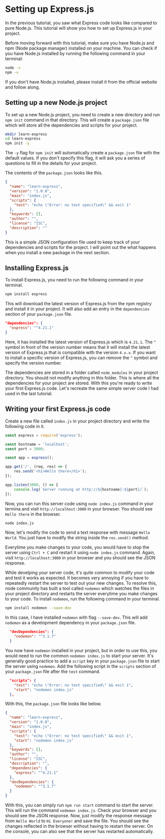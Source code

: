 # Setting up Express.js

In the previous tutorial, you saw what Express code looks like compared to pure Node.js. This tutorial will show you how to set up Express.js in your project.

Before moving forward with this tutorial, make sure you have Node.js and npm (Node package manager) installed on your machine. You can check if you have Node.js installed by running the following command in your terminal:

```bash
node -v
npm -v
```

If you don't have Node.js installed, please install it from the official website and follow along.

## Setting up a new Node.js project

To set up a new Node.js project, you need to create a new directory and run `npm init` command in that directory. This will create a `package.json` file which will store all the dependencies and scripts for your project.

```bash
mkdir learn-express
cd learn-express
npm init -y
```

The `-y` flag for `npm init` will automatically create a `package.json` file with the default values. If you don't specify this flag, it will ask you a series of questions to fill in the details for your project.

The contents of the `package.json` looks like this.

```json
{
  "name": "learn-express",
  "version": "1.0.0",
  "main": "index.js",
  "scripts": {
    "test": "echo \"Error: no test specified\" && exit 1"
  },
  "keywords": [],
  "author": "",
  "license": "ISC",
  "description": ""
}
```

This is a simple JSON configuration file used to keep track of your dependencies and scripts for the project. I will point out the what happens when you install a new package in the next section.

## Installing Express.js

To install Express.js, you need to run the following command in your terminal.

```bash
npm install express
```

This will download the latest version of Express.js from the npm registry and install it in your project. It will also add an entry in the `dependencies` section of your `package.json` file.

```json
"dependencies": {
  "express": "^4.21.1"
}
```

Here, it has installed the latest version of Express.js which is `4.21.1`. The `^` symbol in front of the version number means that it will install the latest version of Express.js that is compatible with the version `4.x.x`. If you want to install a specific version of Express.js, you can remove the `^` symbol and specify the version number.

The dependencies are stored in a folder called `node_modules` in your project directory. You should not modify anything in this folder. This is where all the dependencies for your project are stored. With this you're ready to write your first Express.js code. Let's recreate the same simple server code I had used in the last tutorial.

## Writing your first Express.js code

Create a new file called `index.js` in your project directory and write the following code in it.

```javascript
const express = require('express');

const hostname = 'localhost';
const port = 3000;

const app = express();

app.get('/', (req, res) => {
    res.send('<h1>Hello there</h1>');
});

app.listen(3000, () => {
    console.log(`Server running at http://${hostname}:${port}/`);
});
```

Now, you can run this server code using `node index.js` command in your termina and visit `http://localhost:3000` in your browser. You should see `Hello there` in the browser. 

```bash
node index.js
```

Now, let's modify the code to send a text response with message `Hello World`. You just have to modify the string inside the `res.send()` method.

Everytime you make changes to your code, you would have to stop the server using `Ctrl + C` and restart it using `node index.js` command. Again, visit `http://localhost:3000` in your browser and you should see the JSON response.

While develping your server code, it's quite common to modify your code and test it works as expected. It becomes very annoying if you have to repeatedly restart the server to test out your new changes. To resolve this, node community has built a tool called `nodemon` which watches the files in your project directory and restarts the server everytime you make changes to your code. To install `nodemon`, run the following command in your terminal.

```bash
npm install nodemon --save-dev
```

In this case, I have installed `nodemon` with flag `--save-dev`. This will add `nodemon` as a development dependency in your `package.json` file.

```json
  "devDependencies": {
    "nodemon": "^3.1.7"
  }
```

You now have `nodemon` installed in your project, but in order to use this, you would need to run the common `nodemon index.js` to start your server. It's generally good practice to add a `script` key in your `package.json` file to start the server using `nodemon`. Add the following script in the `scripts` section of your `package.json` file after the `test` command.

```json
  "scripts": {
    "test": "echo \"Error: no test specified\" && exit 1",
    "start": "nodemon index.js"
  },
```

With this, the `package.json` file looks like below.

```json
{
  "name": "learn-express",
  "version": "1.0.0",
  "main": "index.js",
  "scripts": {
    "test": "echo \"Error: no test specified\" && exit 1",
    "start": "nodemon index.js"
  },
  "keywords": [],
  "author": "",
  "license": "ISC",
  "description": "",
  "dependencies": {
    "express": "^4.21.1"
  },
  "devDependencies": {
    "nodemon": "^3.1.7"
  }
}
```

With this, you can simply run `npm run start` command to start the server. This will run the command `nodemon index.js`. Check your browser and you should see the JSON response. Now, just modify the response message from `Hello World` to `Hi Everyone!` and save the file. You should see the changes reflected in the browser without having to restart the server. On the console, you can also see that the server has restarted automatically.
